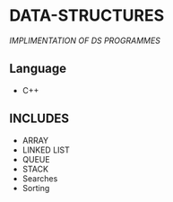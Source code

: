 # DATA-STRUCTURES

_IMPLIMENTATION OF DS PROGRAMMES_
## Language

- C++

## INCLUDES

  - ARRAY
  - LINKED LIST
  - QUEUE
  - STACK
  - Searches
  - Sorting
  
